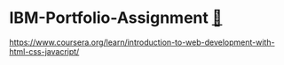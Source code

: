 # IBM-Portfolio-Assignment [🔗](https://ideepankarsharma2003.github.io/IBM-Portfolio-Assignment/)

https://www.coursera.org/learn/introduction-to-web-development-with-html-css-javacript/